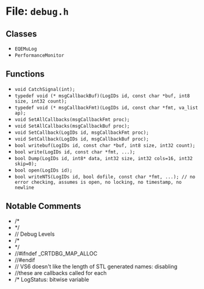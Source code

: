 # File: `debug.h`

## Classes

- `EQEMuLog`
- `PerformanceMonitor`

## Functions

- `void CatchSignal(int);`
- `typedef void (* msgCallbackBuf)(LogIDs id, const char *buf, int8 size, int32 count);`
- `typedef void (* msgCallbackFmt)(LogIDs id, const char *fmt, va_list ap);`
- `void SetAllCallbacks(msgCallbackFmt proc);`
- `void SetAllCallbacks(msgCallbackBuf proc);`
- `void SetCallback(LogIDs id, msgCallbackFmt proc);`
- `void SetCallback(LogIDs id, msgCallbackBuf proc);`
- `bool writebuf(LogIDs id, const char *buf, int8 size, int32 count);`
- `bool write(LogIDs id, const char *fmt, ...);`
- `bool Dump(LogIDs id, int8* data, int32 size, int32 cols=16, int32 skip=0);`
- `bool open(LogIDs id);`
- `bool writeNTS(LogIDs id, bool dofile, const char *fmt, ...); // no error checking, assumes is open, no locking, no timestamp, no newline`

## Notable Comments

- /*
- */
- // Debug Levels
- /*
- */
- //#ifndef _CRTDBG_MAP_ALLOC
- //#endif
- // VS6 doesn't like the length of STL generated names: disabling
- //these are callbacks called for each
- /* LogStatus: bitwise variable
